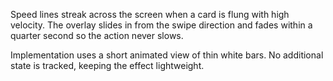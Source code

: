 Speed lines streak across the screen when a card is flung with high velocity. The overlay slides in from the swipe direction and fades within a quarter second so the action never slows.

Implementation uses a short animated view of thin white bars. No additional state is tracked, keeping the effect lightweight.
